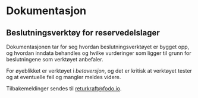 # Dokumentasjon
## Beslutningsverktøy for reservedelslager

Dokumentasjonen tar for seg hvordan beslutningsverktøyet er bygget opp, og hvordan inndata behandles og hvilke vurderinger som ligger til grunn for beslutningene som verktøyet anbefaler.

For øyeblikket er verktøyet i *betaversjon*, og det er kritisk at verktøyet tester og at eventuelle feil og mangler meldes videre. 

Tilbakemeldinger sendes til [returkraft@fodo.io](mailto:returkraft@fodo.io).
